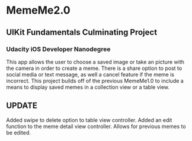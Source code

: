 # MemeMe2.0
## UIKit Fundamentals Culminating Project
### Udacity iOS Developer Nanodegree

This app allows the user to choose a saved image or take an picture with the camera in order to create a meme. There is a share option to post to social media or text message, as well a cancel feature if the meme is incorrect. 
This project builds off of the previous MemeMe1.0 to include a means to display saved memes in a collection view or a table view. 
## UPDATE
Added swipe to delete option to table view controller.
Added an edit function to the meme detail view controller. Allows for previous memes to be edited. 
